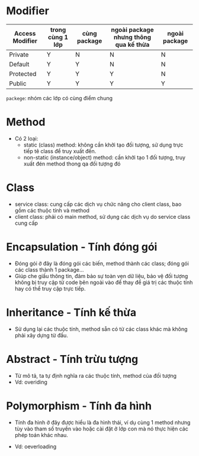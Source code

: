 # Modifier
|Access Modifier| trong cùng 1 lớp	|cùng package |ngoài package nhưng thông qua kế thừa	|ngoài package|
|------|----------|---------|-------|------|
|Private|	Y|	N|	N|	N|
|Default|	Y|	Y|	N|	N|
|Protected|	Y|	Y|	Y|	N|
|Public|	Y|	Y|	Y|	Y|
`packege`: nhóm các lớp có cùng điểm chung

# Method
- Có 2 loại:
    - static (class) method: không cần khởi tạo đối tượng, sử dụng trực tiếp tê class để truy xuất đến.
    - non-static (instance/object) method: cần khởi tạo 1 đối tượng, truy xuất đén method thong qa đối tượng đó

# Class
- service class: cung cấp các dịch vụ chức năng cho client class, bao gồm các thuộc tính và method
- client class: phải có main method, sử dụng các dịch vụ do service class cung cấp

# Encapsulation - Tính đóng gói
- Đóng gói ở đây là đóng gói các biến, method thành các class; đóng gói các class thành 1 package…
- Giúp che giấu thông tin, đảm bảo sự toàn vẹn dữ liệu, bảo vệ đối tượng không bị truy cập từ code bên ngoài vào để thay để giá trị các thuộc tính hay có thể truy cập trực tiếp.
# Inheritance - Tính kế thừa
- Sử dụng lại các thuộc tính, method sẵn có từ các class khác mà không phải xây dựng từ đầu.
# Abstract - Tính trừu tượng
- Từ mô tả, ta tự định nghĩa ra các thuộc tính, method của đối tượng
- Vd: overiding
# Polymorphism - Tính đa hình
- Tính đa hình ở đây được hiểu là đa hình thái, ví dụ cùng 1 method nhưng tùy vào tham số truyền vào hoặc cài đặt ở lớp con mà nó thực hiện các phép toán khác nhau.

- Vd: oeverloading